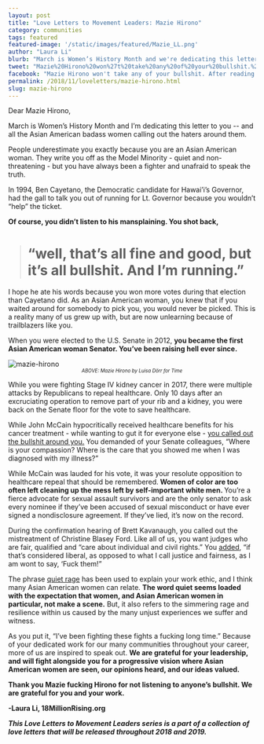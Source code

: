 ```yaml
---
layout: post
title: "Love Letters to Movement Leaders: Mazie Hirono"
category: communities
tags: featured
featured-image: '/static/images/featured/Mazie_LL.png'
author: "Laura Li"
blurb: "March is Women’s History Month and we're dedicating this letter to Mazie Hirono -- and all the Asian American badass women calling out the haters around them."
tweet: "Mazie%20Hirono%20won%27t%20take%20any%20of%20your%20bullshit.%20After%20reading%20this%2C%20you%27ll%20want%20to%20write%20a%20love%20letter%20to%20her%2C%20too."
facebook: "Mazie Hirono won't take any of your bullshit. After reading this, you'll want to write a love letter to her, too"
permalink: /2018/11/loveletters/mazie-hirono.html
slug: mazie-hirono
---
```


Dear Mazie Hirono, 

March is Women’s History Month and I’m dedicating this letter to you -- and all the Asian American badass women calling out the haters around them. 

People underestimate you exactly because you are an Asian American woman. They write you off as the Model Minority - quiet and non-threatening - but you have always been a fighter and unafraid to speak the truth. 

In 1994, Ben Cayetano, the Democratic candidate for Hawai’i’s Governor, had the gall to talk you out of running for Lt. Governor because you wouldn’t “help” the ticket. 

<b>Of course, you didn’t listen to his mansplaining. You shot back, </b> 

 > # “well, that’s all fine and good, but it’s all bullshit. And I’m running.” 

I hope he ate his words because you won more votes during that election than Cayetano did. As an Asian American woman, you knew that if you waited around for somebody to pick you, you would never be picked. This is a reality many of us grew up with, but are now unlearning because of trailblazers like you. 

When you were elected to the U.S. Senate in 2012, <b>you became the first Asian American woman Senator. You’ve been raising hell ever since.</b> 

<img src="/static/images/featured/mazie_body.png" title="portrait" alt="mazie-hirono">

 <center><sub><sup><i>ABOVE: Mazie Hirono by Luisa Dörr for Time</i></sup></sub></center>

While you were fighting Stage IV kidney cancer in 2017, there were multiple attacks by Republicans to repeal healthcare. Only 10 days after an excruciating operation to remove part of your rib and a kidney, you were back on the Senate floor for the vote to save healthcare. 

While John McCain hypocritically received healthcare benefits for his cancer treatment - while wanting to gut it for everyone else - [you called out the bullshit around you.](https://www.teenvogue.com/story/mazie-hirono-health-care-vote) You demanded of your Senate colleagues, “Where is your compassion? Where is the care that you showed me when I was diagnosed with my illness?” 

While McCain was lauded for his vote, it was your resolute opposition to healthcare repeal that should be remembered.<b> Women of color are too often left cleaning up the mess left by self-important white men. </b>
You’re a fierce advocate for sexual assault survivors and are the only senator to ask every nominee if they’ve been accused of sexual misconduct or have ever signed a nondisclosure agreement. If they’ve lied, it’s now on the record. 

During the confirmation hearing of Brett Kavanaugh, you called out the mistreatment of  Christine Blasey Ford. Like all of us, you want judges who are fair, qualified and “care about individual and civil rights.” You [added](https://www.esquire.com/news-politics/politics/a23358074/mazie-hirono-bullshit-republicans-brett-kavanaugh/), “if that’s considered liberal, as opposed to what I call justice and fairness, as I am wont to say, ‘Fuck them!” 

The phrase [quiet rage](https://www.npr.org/2018/06/07/617239314/the-quiet-rage-of-mazie-hirono) has been used to explain your work ethic, and I think many Asian American women can relate. <b>The word quiet seems loaded with the expectation that women, and Asian American women in particular, not make a scene.</b> But, it also refers to the simmering rage and resilience within us caused by the many unjust experiences we suffer and witness. 

As you put it, “I’ve been fighting these fights a fucking long time.” Because of your dedicated work for our many communities throughout your career, more of us are inspired to speak out. <b>We are grateful for your leadership, and will fight alongside you for a progressive vision where Asian American women are seen, our opinions heard, and our ideas valued. <b>


Thank you Mazie fucking Hirono for not listening to anyone’s bullshit. We are grateful for you and your work. 

-Laura Li, 18MillionRising.org 


_This Love Letters to Movement Leaders series is a part of a collection of love letters that will be released throughout 2018 and 2019._



